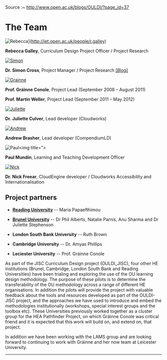 
Source :~ <http://www.open.ac.uk/blogs/OULDI/?page_id=37>

# The Team

![](http://www.open.ac.uk/blogs/OULDI/wp-content/uploads/2010/11/Rebecca.jpg "Rebecca")](http://iet.open.ac.uk/people/r.galley)</td>

**Rebecca Galley**, Curriculum Design Project Officer / Project Research


[![](http://www.open.ac.uk/blogs/OULDI/wp-content/uploads/2010/11/Simon.jpg "Simon")](http://iet.open.ac.uk/people/s.j.cross)</td>

**Dr. Simon Cross**, Project Manager / Project Research [[Blog]](http://www.latestendeavour.com)


[![](http://www.open.ac.uk/blogs/OULDI/wp-content/uploads/2010/11/Grainne.jpg "Grainne")](http://www2.le.ac.uk/departments/beyond-distance-research-alliance/staff/grainne)</td>

**Prof. Gráinne Conole**, Project Lead (September 2008 – August 2011)


**Prof. Martin Weller**, Project Lead (September 2011 – May 2012)


[![](http://www.open.ac.uk/blogs/OULDI/wp-content/uploads/2010/11/Juliette.jpg "Juliette")](http://iet.open.ac.uk/people/j.culver)[](http://www.open.ac.uk/blogs/OULDI/wp-content/uploads/2010/11/Juliette.jpg)</td>

**Dr. Juliette Culver**, Lead developer (Cloudworks)</td>


[![](http://www.open.ac.uk/blogs/OULDI/wp-content/uploads/2010/11/Andrew.jpg "Andrew")](http://iet.open.ac.uk/people/a.j.brasher)[](http://www.open.ac.uk/blogs/OULDI/wp-content/uploads/2010/11/Andrew.jpg)</td>

**Andrew Brasher**, Lead developer (CompendiumLD)


![](http://www.open.ac.uk/blogs/OULDI/wp-content/uploads/2010/11/Paul.jpg "Paul")<img title="></td>

**Paul Mundin**, Learning and Teaching Development Officer</td>


[![](http://www.open.ac.uk/blogs/OULDI/wp-content/uploads/2010/11/Nick.jpg "Nick")](http://iet.open.ac.uk/people/n.d.freear)[](http://www.open.ac.uk/blogs/OULDI/wp-content/uploads/2010/11/Nick.jpg)</td>

**Dr. Nick Freear**, CloudEngine developer / Cloudworks Accessibility and Internationalisation</td>


## Project partners

 * **[Reading University](http://www.open.ac.uk/blogs/OULDI/?page_id=277)** -- Maria Papaefthimou</td>

 * **[Brunel University](http://www.open.ac.uk/blogs/OULDI/?page_id=294)** -- Dr Phil Alberts, Natalie Parnis, Anu Sharma and Dr Juliette Stephenson

 * **London South Bank University** -- Ruth Brown</td>

 * **Cambridge University** -- Dr. Amyas Phillips</td>

 * **Leciester University** -- Prof. Gráinne Conole</td>

As part of the JISC Curriculum Design project (OULDI_JISC), four other HE institutions (Brunel, Cambridge, London South Bank and Reading Universities) have been trialing and exploring the use of the OU learning design methodology. The purpose of these pilots is to determine the transferability of the OU methodology across a range of different HE organisations. In addition the pilots will provide the project with valuable feedback about the tools and resources developed as part of the OULDI-JISC project, and the approaches we have used to introduce and embed the methodologies institutionally (workshops, special interest groups and the toolbox etc). These Universities previously worked together as a cluster group for the HEA Pathfinder Project, on which Gráinne Conole was critical friend and it is expected that this work will build on, and extend on, that project.

In addition we have been working with the LAMS group and are looking forward to continuing to work with Gráinne and her now team at Leicester University.

---
